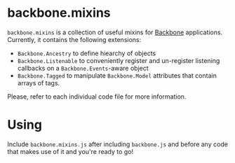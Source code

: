 backbone.mixins
===============

`backbone.mixins` is a collection of useful mixins for [Backbone](http://backbonejs.org/) applications. Currently, it
contains the following extensions:

* `Backbone.Ancestry` to define hiearchy of objects
* `Backbone.Listenable` to conveniently register and un-register listening callbacks on a `Backbone.Events`-aware object
* `Backbone.Tagged` to manipulate `Backbone.Model` attributes that contain arrays of tags.

Please, refer to each individual code file for more information.

Using
=====

Include `backbone.mixins.js` after including `backbone.js` and before any code that makes 
use of it and you're ready to go!
